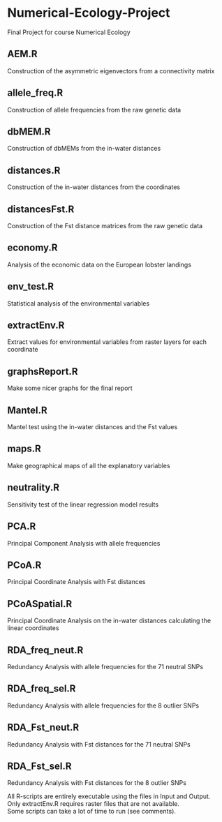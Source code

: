 # Numerical-Ecology-Project
Final Project for course Numerical Ecology

## AEM.R 
Construction of the asymmetric eigenvectors from a connectivity matrix

## allele_freq.R
Construction of allele frequencies from the raw genetic data

## dbMEM.R
Construction of dbMEMs from the in-water distances

## distances.R
Construction of the in-water distances from the coordinates

## distancesFst.R
Construction of the Fst distance matrices from the raw genetic data

## economy.R
Analysis of the economic data on the European lobster landings

## env_test.R
Statistical analysis of the environmental variables

## extractEnv.R
Extract values for environmental variables from raster layers for each coordinate

## graphsReport.R
Make some nicer graphs for the final report

## Mantel.R
Mantel test using the in-water distances and the Fst values

## maps.R
Make geographical maps of all the explanatory variables

## neutrality.R
Sensitivity test of the linear regression model results

## PCA.R
Principal Component Analysis with allele frequencies

## PCoA.R
Principal Coordinate Analysis with Fst distances

## PCoASpatial.R
Principal Coordinate Analysis on the in-water distances calculating the linear coordinates

## RDA_freq_neut.R
Redundancy Analysis with allele frequencies for the 71 neutral SNPs

## RDA_freq_sel.R
Redundancy Analysis with allele frequencies for the 8 outlier SNPs

## RDA_Fst_neut.R
Redundancy Analysis with Fst distances for the 71 neutral SNPs

## RDA_Fst_sel.R
Redundancy Analysis with Fst distances for the 8 outlier SNPs

All R-scripts are entirely executable using the files in Input and Output.  
Only extractEnv.R requires raster files that are not available.  
Some scripts can take a lot of time to run (see comments).
